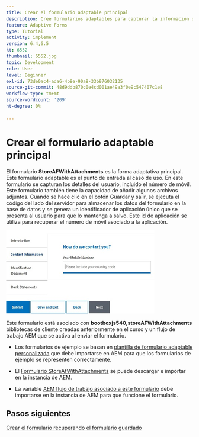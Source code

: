 ```yaml
---
title: Crear el formulario adaptable principal
description: Cree formularios adaptables para capturar la información del solicitante y el formulario adaptable para recuperar el formulario adaptable guardado
feature: Adaptive Forms
type: Tutorial
activity: implement
version: 6.4,6.5
kt: 6552
thumbnail: 6552.jpg
topic: Development
role: User
level: Beginner
exl-id: 73de0ac4-ada6-4b8e-90a8-33b976032135
source-git-commit: 48d9ddb870c0e4cd001ae49a3f0e9c547407c1e8
workflow-type: tm+mt
source-wordcount: '209'
ht-degree: 0%

---
```


# Crear el formulario adaptable principal

El formulario **StoreAFWithAttachments** es la forma adaptativa principal. Este formulario adaptable es el punto de entrada al caso de uso. En este formulario se capturan los detalles del usuario, incluido el número de móvil. Este formulario también tiene la capacidad de añadir algunos archivos adjuntos. Cuando se hace clic en el botón Guardar y salir, se ejecuta el código del lado del servidor para almacenar los datos del formulario en la base de datos y se genera un identificador de aplicación único que se presenta al usuario para que lo mantenga a salvo. Este id de aplicación se utiliza para recuperar el número de móvil asociado a la aplicación.

![formulario de aplicación principal](assets/6552.JPG)

Este formulario está asociado con **bootboxjs540,storeAFWithAttachments** bibliotecas de cliente creadas anteriormente en el curso y un flujo de trabajo AEM que se activa al enviar el formulario.


* Los formularios de ejemplo se basan en [plantilla de formulario adaptable personalizada](assets/custom-template-with-page-component.zip) que debe importarse en AEM para que los formularios de ejemplo se representen correctamente.

* El [Formulario StoreAfWithAttachments](assets/store-af-with-attachments-form.zip) se puede descargar e importar en la instancia de AEM.

* La variable [AEM flujo de trabajo asociado a este formulario](assets/workflow-model-store-af-with-attachments.zip) debe importarse en la instancia de AEM para que funcione el formulario.


## Pasos siguientes

[Crear el formulario recuperando el formulario guardado](./retrieve-saved-form.md)